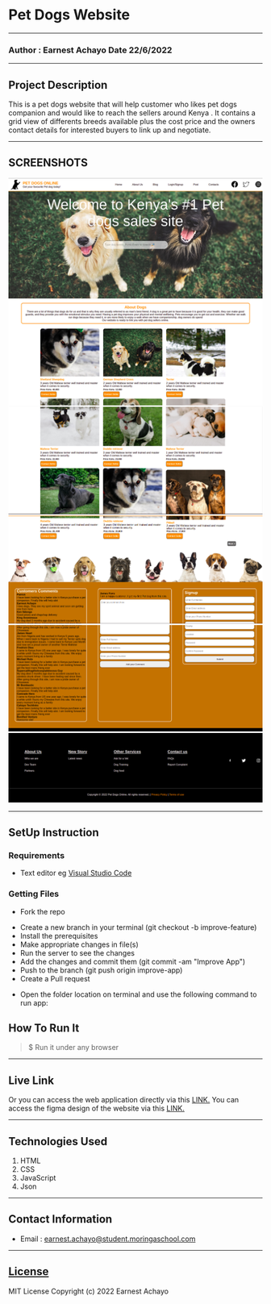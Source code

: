 # Pet Dogs Website
*****
### Author : Earnest Achayo Date 22/6/2022
****
## Project Description
This is a pet dogs website that will help customer who likes pet dogs companion and would like to reach the sellers around Kenya . It contains a grid view of differents breeds available plus the cost price and the owners contact details for interested buyers to link up and negotiate.
******

## SCREENSHOTS
 ![image](./assets/images/1.png)
 ![image](./assets/images/2.png)
 ![image](./assets/images/3.png)
 ![image](./assets/images/4.png)
 ![image](./assets/images/5.png)
 ![image](./assets/images/6.png)



********
## SetUp Instruction
### Requirements
* Text editor eg [Visual Studio Code](https://code.visualstudio.com/download)


### Getting Files
* Fork the repo
- Create a new branch in your terminal (git checkout -b improve-feature)
- Install the prerequisites
- Make appropriate changes in file(s)
- Run the server to see the changes
- Add the changes and commit them (git commit -am "Improve App")
- Push to the branch (git push origin improve-app)
- Create a Pull request
* Open the folder location on terminal and use the following command to run app:

## How To Run It
>  $ Run it under any browser
*****
## Live Link
Or you can access the web application directly via this [LINK.](https://achayoearnest.github.io/Online_Dog_Pets_Website/)
You can access the figma design of the website via this [LINK.](https://www.figma.com/file/rx0GucWSLYQOLbUEdeDYf1/Online-Pet-shop?node-id=0%3A1)
*****
## Technologies Used
1. HTML
2. CSS
3. JavaScript
4. Json 


*****
## Contact Information
* Email : earnest.achayo@student.moringaschool.com
*****
## [License](LICENSE)
MIT License
Copyright (c) 2022 Earnest Achayo
